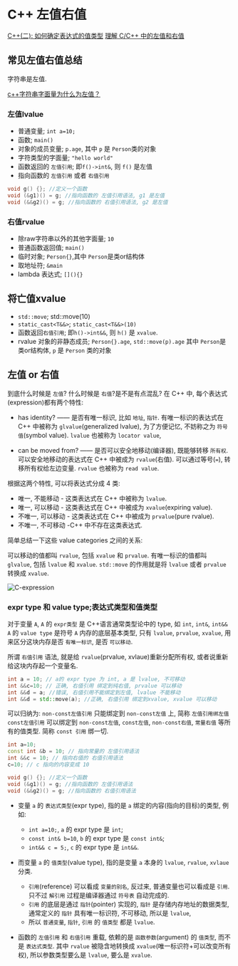 # C++ 左值右值

[C++(二): 如何确定表达式的值类型](https://zhuanlan.zhihu.com/p/435605194)
[理解 C/C++ 中的左值和右值](https://nettee.github.io/posts/2018/Understanding-lvalues-and-rvalues-in-C-and-C/)

## 常见左值右值总结

字符串是左值.

[c++字符串字面量为什么为左值？](https://www.zhihu.com/question/480430938)

### 左值lvalue

+ 普通变量; `int a=10;`
+ 函数; `main()`
+ 对象的成员变量; `p.age`, 其中 `p` 是 `Person`类的对象
+ 字符类型的字面量; `"hello world"`
+ 函数返回的 `左值引用`; 即`f()->int&`, 则 `f()` 是左值
+ 指向函数的 `左值引用` 或者 `右值引用`

```cpp
void g() {}; //定义一个函数
void (&g1)() = g; //指向函数的 左值引用语法, g1 是左值
void (&&g2)() = g; //指向函数的 右值引用语法, g2 是左值
```

### 右值rvalue

+ 除raw字符串以外的其他字面量; `10`
+ 普通函数返回值; `main()`
+ 临时对象; `Person{}`,其中 `Person`是类or结构体
+ 取地址符; `&main`
+ lambda 表达式; `[](){}`

## 将亡值xvalue

+ `std::move`; std::move(10)
+ `static_cast<T&&>`; `static_cast<T&&>(10)`
+ 函数返回`右值引用`; 即`h()->int&&`, 则 `h()` 是 `xvalue`.
+ rvalue 对象的非静态成员; `Person{}.age`, `std::move(p).age`
其中 `Person`是类or结构体, `p` 是 `Person` 类的对象

## 左值 or 右值

到底什么时候是 `左值`? 什么时候是 `右值`?是不是有点混乱?
在 C++ 中, 每个表达式(expression)都有两个特性:

+ has identity? —— 是否有唯一标识, 比如 `地址`, `指针`.
有唯一标识的表达式在 C++ 中被称为 `glvalue`(generalized lvalue),
为了方便记忆, 不妨称之为 `符号值`(symbol value).
`lvalue` 也被称为 `locator value`,

+ can be moved from? —— 是否可以安全地移动(编译器), 既能够转移 `所有权`.
可以安全地移动的表达式在 C++ 中被成为 `rvalue`(右值).
可以通过等号(`=`), 转移所有权给左边变量.
`rvalue` 也被称为 `read value`.

根据这两个特性, 可以将表达式分成 4 类:

+ 唯一, 不能移动 - 这类表达式在 C++ 中被称为 `lvalue`.
+ 唯一, 可以移动 - 这类表达式在 C++ 中被成为 `xvalue`(expiring value).
+ 不唯一, 可以移动 - 这类表达式在 C++ 中被成为 `prvalue`(pure rvalue).
+ 不唯一, 不可移动 -C++ 中不存在这类表达式.

简单总结一下这些 value categories 之间的关系:

可以移动的值都叫 `rvalue`, 包括 `xvalue` 和 `prvalue`.
有唯一标识的值都叫 `glvalue`, 包括 `lvalue` 和  `xvalue`.
`std::move` 的作用就是将 `lvalue` 或者 `prvalue` 转换成 `xvalue`.

![C-expression](https://ask.qcloudimg.com/http-save/7176906/t89kd9ja5y.png?imageView2/2/w/1620)

### expr type 和 value type;表达式类型和值类型

对于变量 `A`, `A` 的 `expr类型` 是 C++语言通常类型论中的 type, 如 `int`, `int&`, `int&&`
`A` 的 `value type` 是符号 `A` 内存的底层基本类型, 只有 `lvalue`, `prvalue`, `xvalue`,
用来区分这块内存是否 `有唯一标识`, 是否 `可以移动`.

所谓 `右值引用` 语法, 就是给 `rvalue`(prvalue, xvlaue)重新分配所有权,
或者说重新给这块内存起一个变量名.

```cpp
int a = 10; // a的 expr type 为 int, a 是 lvalue, 不可移动
int &&c=10; // 正确, 右值引用 绑定到纯右值, prvalue 可以移动
int &&d = a; //错误, 右值引用不能绑定到左值, lvalue 不能移动
int &&d = std::move(a); //正确, 右值引用 绑定到xvalue, xvalue 可以移动
```

可以归纳为:
`non-const左值引用` 只能绑定到 `non-const左值` 上, 简称 `左值引用绑左值`
`const左值引用` 可以绑定到 `non-const左值`, `const左值`, `non-const右值`, `常量右值` 等所有的值类型.
简称 `const 引用` 绑一切.

```cpp
int a=10;
const int &b = 10; // 指向常量的 左值引用语法
int &&c = 10; // 指向右值的 右值引用语法
c=10; // c 指向的内容变成 10

void g() {}; //定义一个函数
void (&g1)() = g; //指向函数的 左值引用语法
void (&&g2)() = g; //指向函数的 右值引用语法
```

+ 变量 `a` 的 `表达式类型`(expr type), 指的是 `a` 绑定的内容(指向的目标)的类型, 例如:
    + `int a=10;`, `a` 的 expr type 是 `int`;
    + `const int& b=10`,  `b` 的 expr type 是 `const int&`;
    + `int&& c = 5;`, `c` 的 expr type 是 `int&&`.

+ 而变量 `a`  的 `值类型`(value type), 指的是变量 `a` 本身的 `lvalue`, `rvalue`, `xvlaue` 分类.
    + `引用`(reference) 可以看成 `变量的别名`, 反过来, 普通变量也可以看成是 `引用`.
    只不过 `解引用` 过程是编译器通过 `符号表` 自动完成的.
    + `引用` 的底层是通过 `指针`(pointer) 实现的, `指针` 是存储内存地址的数据类型,
    通常定义的 `指针` 具有唯一标识符, 不可移动, 所以是 `lvalue`,
    + 所以 `普通变量`,  `指针`, `引用` 的 `值类型` 都是  `lvalue`.

+ 函数的 `左值引用` 和 `右值引用` 重载, 依赖的是 `函数参数`(argument) 的 `值类型`, 而不是 `表达式类型`.
其中 `rvalue` 被隐含地转换成 `xvalue`(唯一标识符+可以改变所有权),
所以参数类型要么是 `lvalue`, 要么是 `xvalue`.
